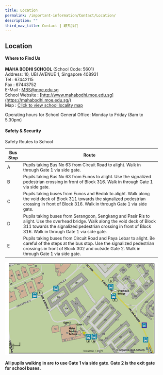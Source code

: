 ```yaml
---
title: Location
permalink: /important-information/Contact/Location/
description: ""
third_nav_title: Contact | 联系我们
---
```

## Location 

#### Where to Find Us

**MAHA BODHI SCHOOL** (School Code: 5601)  
Address: 10, UBI AVENUE 1, Singapore 408931  
Tel : 67442115  
Fax : 67443752  
E-Mail : [MBS@moe.edu.sg](mailto:MBS@moe.edu.sg)  
School Website : [http://www.mahabodhi.moe.edu.sg](https://mahabodhi.moe.edu.sg/)  
Map : [Click to view school locality map](http://sis.moe.gov.sg/schinfo/agencysearch/SLAAgencySearch.htm?AgencyID=9&SearchType=1&SearchKey=PostalCode&SearchValue=408931)

Operating hours for School General Office: Monday to Friday (8am to 5.30pm)

#### Safety & Security

Safety Routes to School

| Bus Stop | Route                                                                                                                                                                                                                                        |
|----------|----------------------------------------------------------------------------------------------------------------------------------------------------------------------------------------------------------------------------------------------|
| A        | Pupils taking Bus No 63 from Circuit Road to alight. Walk in through Gate 1 via side gate.                                                                                                                                                   |
| B        | Pupils taking Bus No 63 from Eunos to alight. Use the signalized pedestrian crossing in front of Block 316. Walk in through Gate 1 via side gate.                                                                                            |
| C        | Pupils taking buses from Eunos and Bedok to alight. Walk along the void deck of Block 311 towards the signalized pedestrian crossing in front of Block 316. Walk in through Gate 1 via side gate.                                            |
| D        | Pupils taking buses from Serangoon, Sengkang and Pasir Ris to alight. Use the overhead bridge. Walk along the void deck of Block 311 towards the signalized pedestrian crossing in front of Block 316. Walk in through Gate 1 via side gate. |
| E        | Pupils taking buses from Circuit Road and Paya Lebar to alight. Be careful of the steps at the bus stop. Use the signalized pedestrian crossings in front of Block 302 and outside Gate 2. Walk in through Gate 1 via side gate.             |


![](/images/safetyroute.png)

**All pupils walking in are to use Gate 1 via side gate. Gate 2 is the exit gate for school buses.**